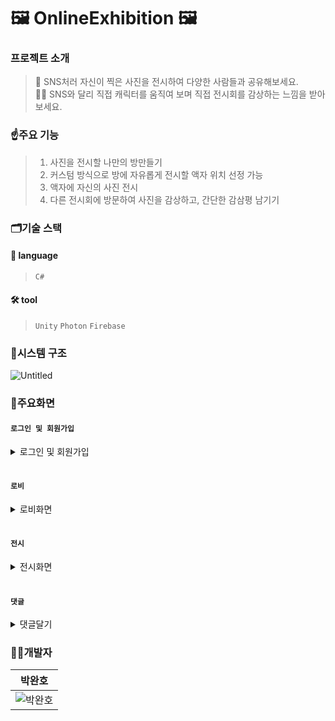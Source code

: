 # 🖼️ OnlineExhibition 🖼️

### 프로젝트 소개
> 📸 SNS처러 자신이 찍은 사진을 전시하여 다양한 사람들과 공유해보세요.     
> 🙋‍♂️ SNS와 달리 직접 캐릭터를 움직여 보며 직접 전시회를 감상하는 느낌을 받아보세요.
     
### ☝️주요 기능
> 1. 사진을 전시할 나만의 방만들기     
> 2. 커스텀 방식으로 방에 자유롭게 전시할 액자 위치 선정 가능
> 3. 액자에 자신의 사진 전시
> 4. 다른 전시회에 방문하여 사진을 감상하고, 간단한 감삼평 남기기

### 🗂️기술 스택
#### 🔡 language
>`C#`

#### 🛠️ tool
>`Unity` `Photon` `Firebase`

### 🔎시스템 구조
![Untitled](https://github.com/pwh0607/OnlineExhibition/assets/120497748/e62c4625-fd6a-4cca-818e-388a3f3240d8)

### 📲주요화면
#### `로그인 및 회원가입`<br>
<details>
     <summary>로그인 및 회원가입</summary>
</details>

#### <br>`로비`<br>
<details>
     <summary>로비화면</summary>

|로비|전시개최|전시방문|
|:--:|:--:|:--:|
|<img src="https://github.com/pwh0607/OnlineExhibition/assets/120497748/eeaec27b-edb4-40e8-a640-48ac7cc97565" width="70%" height="100%"/>|<img src="https://github.com/pwh0607/OnlineExhibition/assets/120497748/f2d9cc5c-df97-4448-be9d-63a118e3cb45" width="70%" height="100%"/>|<img src="https://github.com/pwh0607/OnlineExhibition/assets/120497748/0de3c57f-a4ee-4867-88e2-42fba3712d39" width="70%" height="100%"/>|
</details>


#### <br>`전시`<br>
<details>
     <summary>전시화면</summary>

|액자생성|사진첨부|
|:--:|:--:|
|<img src="https://github.com/pwh0607/OnlineExhibition/assets/120497748/789f5e95-a141-4155-8772-9ed39b3eac8a" width="45%" height="100%"/>|<img src="https://github.com/pwh0607/OnlineExhibition/assets/120497748/de0c2332-4b8a-409c-bb3a-1dfd684ffd6b" width="45%" height="100%"/>|
</details>

#### <br>`댓글`<br>
<details>
     <summary>댓글달기</summary>
     <img src="https://github.com/pwh0607/OnlineExhibition/assets/120497748/da18f897-dcd8-4ca3-8549-6b24bdcdaea1" width="70%" height="100%"/>
</details>


### 👨‍💻개발자
|박완호|
|------|
|![박완호](https://github.com/HS-GS31/GS31/assets/69100145/a9322f87-ca85-40b5-9997-edf3d279f651)|
